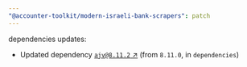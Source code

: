 ```yaml
---
"@accounter-toolkit/modern-israeli-bank-scrapers": patch
---
```

dependencies updates:
  - Updated dependency [`ajv@8.11.2` ↗︎](https://www.npmjs.com/package/ajv/v/8.11.2) (from `8.11.0`, in `dependencies`)

